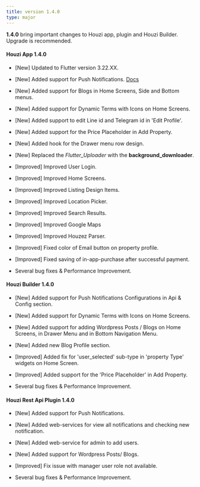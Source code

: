```yaml
---
title: version 1.4.0
type: major
---
```


**1.4.0** bring important changes to Houzi app, plugin and Houzi Builder. Upgrade is recommended.

#### Houzi App 1.4.0

- [New] Updated to Flutter version 3.22.XX.
- [New] Added support for Push Notifications. [Docs](https://houzi-docs.booleanbites.com/tools/push_notifications_integration)
- [New] Added support for Blogs in Home Screens, Side and Bottom menus.
- [New] Added support for Dynamic Terms with Icons on Home Screens.
- [New] Added support to edit Line id and Telegram id in 'Edit Profile'.
- [New] Added support for the Price Placeholder in Add Property.
- [New] Added hook for the Drawer menu row design.
- [New] Replaced the *Flutter_Uploader* with the **background_downloader**.

- [Improved] Improved User Login.
- [Improved] Improved Home Screens.
- [Improved] Improved Listing Design Items.
- [Improved] Improved Location Picker.
- [Improved] Improved Search Results.
- [Improved] Improved Google Maps
- [Improved] Improved Houzez Parser.
- [Improved] Fixed color of Email button on property profile.
- [Improved] Fixed saving of in-app-purchase after successful payment.
- Several bug fixes & Performance Improvement.

#### Houzi Builder 1.4.0

- [New] Added support for Push Notifications Configurations in Api & Config section.
- [New] Added support for Dynamic Terms with Icons on Home Screens.
- [New] Added support for adding Wordpress Posts / Blogs on Home Screens, in Drawer Menu and in Bottom Navigation Menu.
- [New] Added new Blog Profile section.

- [Improved] Added fix for 'user_selected' sub-type in 'property Type' widgets on Home Screen.
- [Improved] Added support for the 'Price Placeholder' in Add Property.
- Several bug fixes & Performance Improvement.

#### Houzi Rest Api Plugin 1.4.0

- [New] Added support for Push Notifications.
- [New] Added web-services for view all notifications and checking new notification.
- [New] Added web-service for admin to add users.
- [New] Added support for Wordpress Posts/ Blogs.

- [Improved] Fix issue with manager user role not available.
- Several bug fixes & Performance Improvement.